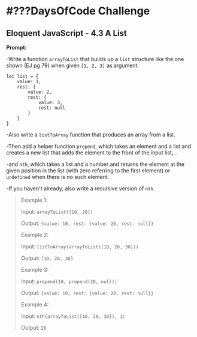 # #???DaysOfCode Challenge

## Eloquent JavaScript - 4.3 A List

**Prompt:**
>
-Write a function `arrayToList` that builds up a `list` structure like the one shown (EJ pg 79) when given `[1, 2, 3]` as argument. 
>
```
let list = {
    value: 1,
    rest: {
        value: 2,
        rest: {
            value: 3,
            rest: null
        }
    }
}
```
>
-Also write a `listToArray` function that produces an array from a list. 

-Then add a helper function `prepend`, which takes an element and a list and creates a new list that adds the element to the front of the input list,...

-and `nth`, which takes a list and a number and returns the element at the given position in the list (with zero referring to the first element) or `undefined` when there is no such element. 

-If you haven't already, also write a recursive version of `nth`.

> Example 1:
> 
> Input: `arrayToList([10, 20])`
>  
> Output: `{value: 10, rest: {value: 20, rest: null}}`
>
> Example 2:
> 
> Input: `listToArray(arrayToList([10, 20, 30]))`
>  
> Output: `[10, 20, 30]`
>
> Example 3:
> 
> Input: `prepend(10, prepend(20, null))`
>
> Output: `{value: 10, rest: {value: 20, rest: null}}`
>
> Example 4:
>
> Input: `nth(arrayToList([10, 20, 30]), 1)`
>
> Output: `20`
>

